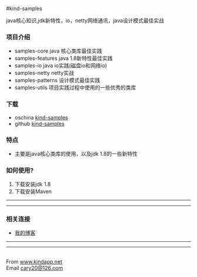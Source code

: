 #kind-samples
<div>
    <p>
     java核心知识,jdk新特性，io，netty网络通讯，java设计模式最佳实战
    </p>
</div>

<div>
    <h3>项目介绍</h3>
    <ul>
        <li>samples-core java 核心类库最佳实践</li>
        <li>samples-features  java 1.8新特性最佳实践</li>
        <li>samples-io        java io实践(磁盘io和网络io)</li>
        <li>samples-netty     netty实战</li>
        <li>samples-patterns  设计模式最佳实践</li>
        <li>samples-utils     项目实践过程中使用的一些优秀的类库</li>
    </ul>
</div>

<div>
    <h3>下载</h3>
    <ul>
        <li>oschina <a href="https://git.oschina.net/weiguo21/kind-samples.git">kind-samples</a></li>
        <li>github <a href="https://github.com/weiguo21/kind-samples.git">kind-samples</a></li>
    </ul>
</div>

<div>
    <h3>特点</h3>
    <ul>
        <li>主要是java核心类库的使用，以及jdk 1.8的一些新特性</li>
    </ul>
</div>


<div>
    <h3>如何使用?</h3>
    <ol>
        <li>下载安装jdk 1.8</li>
        <li>下载安装Maven</li>
    </ol>
</div>

<hr/>

<hr/>
<div>
    <h3>相关连接</h3>
    <ul>
        <li><a href="http://www.cnblogs.com/weiguo21">我的博客</a></li>
    </ul>
</div>

<hr/>

<hr/>
<div>
    <br/>
    From <a href="">www.kindapp.net</a>
    <br/>
    Email <a href="mailto:cary20@126.com">cary20@126.com</a>
</div>